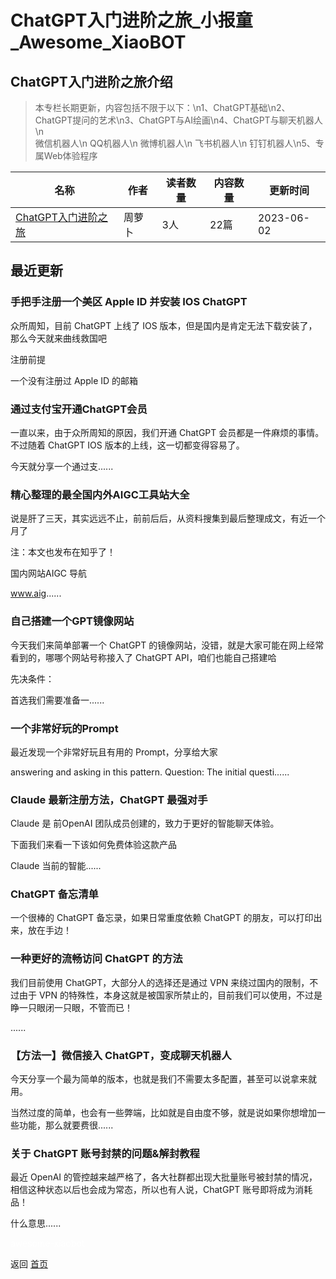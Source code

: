 # ChatGPT入门进阶之旅_小报童_Awesome_XiaoBOT

## ChatGPT入门进阶之旅介绍
> 本专栏长期更新，内容包括不限于以下：\n1、ChatGPT基础\n2、ChatGPT提问的艺术\n3、ChatGPT与AI绘画\n4、ChatGPT与聊天机器人\n  
微信机器人\n QQ机器人\n 微博机器人\n 飞书机器人\n 钉钉机器人\n5、专属Web体验程序  
  


|名称|作者|读者数量|内容数量|更新时间|
|---|---|---|---|---|
|[ChatGPT入门进阶之旅](https://xiaobot.net/p/chatgpt0001?refer=9c3f1c95-a052-465a-9902-f6d75080262a)|周萝卜|3人|22篇|2023-06-02|

## 最近更新
### 手把手注册一个美区 Apple ID 并安装 IOS ChatGPT

众所周知，目前 ChatGPT 上线了 IOS 版本，但是国内是肯定无法下载安装了，那么今天就来曲线救国吧

注册前提

一个没有注册过 Apple ID 的邮箱

### 通过支付宝开通ChatGPT会员

一直以来，由于众所周知的原因，我们开通 ChatGPT 会员都是一件麻烦的事情。不过随着 ChatGPT IOS 版本的上线，这一切都变得容易了。

今天就分享一个通过支......

### 精心整理的最全国内外AIGC工具站大全

说是肝了三天，其实远远不止，前前后后，从资料搜集到最后整理成文，有近一个月了

注：本文也发布在知乎了！

国内网站AIGC 导航

www.aig......

### 自己搭建一个GPT镜像网站

今天我们来简单部署一个 ChatGPT 的镜像网站，没错，就是大家可能在网上经常看到的，哪哪个网站号称接入了 ChatGPT API，咱们也能自己搭建哈

先决条件：

首选我们需要准备一......

### 一个非常好玩的Prompt

最近发现一个非常好玩且有用的 Prompt，分享给大家

answering and asking in this pattern. Question: The initial questi......

### Claude 最新注册方法，ChatGPT 最强对手

Claude 是 前OpenAI 团队成员创建的，致力于更好的智能聊天体验。

下面我们来看一下该如何免费体验这款产品

Claude 当前的智能......

### ChatGPT 备忘清单

一个很棒的 ChatGPT 备忘录，如果日常重度依赖 ChatGPT 的朋友，可以打印出来，放在手边！

### 一种更好的流畅访问 ChatGPT 的方法

我们目前使用 ChatGPT，大部分人的选择还是通过 VPN 来绕过国内的限制，不过由于 VPN
的特殊性，本身这就是被国家所禁止的，目前我们可以使用，不过是睁一只眼闭一只眼，不管而已！

......

### 【方法一】微信接入 ChatGPT，变成聊天机器人

今天分享一个最为简单的版本，也就是我们不需要太多配置，甚至可以说拿来就用。

当然过度的简单，也会有一些弊端，比如就是自由度不够，就是说如果你想增加一些功能，那么就要费很......

### 关于 ChatGPT 账号封禁的问题&解封教程

最近 OpenAI 的管控越来越严格了，各大社群都出现大批量账号被封禁的情况，相信这种状态以后也会成为常态，所以也有人说，ChatGPT
账号即将成为消耗品！

什么意思......


<a href="https://github.com/Reno9527/awesome-xiaobot" style="color: white; text-decoration: none;">awesome-xiaobot</a>

返回 [首页](../README.md)
